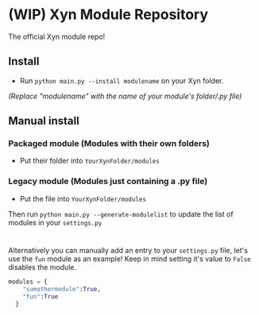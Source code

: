 # (WIP) Xyn Module Repository
The official Xyn module repo!

## Install
- Run `python main.py --install modulename` on your Xyn folder.

*(Replace "modulename" with the name of your module's folder/.py file)*

## Manual install
### Packaged module (Modules with their own folders)
  - Put their folder into `YourXynFolder/modules`
### Legacy module (Modules just containing a .py file)
  - Put the file into `YourXynFolder/modules`

Then run `python main.py --generate-modulelist` to update the list of modules in your ``settings.py``

#

Alternatively you can manually add an entry to your `settings.py` file, let's use the `fun` module as an example!
Keep in mind setting it's value to `False` disables the module.

```python
modules = {
    "sumothermodule":True,
    "fun":True
  }
```
